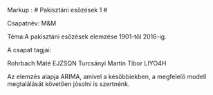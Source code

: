 Markup :  # Pakisztáni esőzések 1 #

Csapatnév: M&M

Téma:A pakisztáni esőzések elemzése 1901-től 2016-ig.

A csapat tagjai:

Rohrbach Máté EJZSQN
Turcsányi Martin Tibor LIYO4H

Az elemzés alapja ARIMA, amivel a későbbiekben, a megfelelő modell megtalálását követően jósolni is szertnénk.
